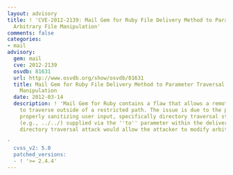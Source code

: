 ```yaml
---
layout: advisory
title: ! 'CVE-2012-2139: Mail Gem for Ruby File Delivery Method to Parameter Traversal
  Arbitrary File Manipulation'
comments: false
categories:
- mail
advisory:
  gem: mail
  cve: 2012-2139
  osvdb: 81631
  url: http://www.osvdb.org/show/osvdb/81631
  title: Mail Gem for Ruby File Delivery Method to Parameter Traversal Arbitrary File
    Manipulation
  date: 2012-03-14
  description: ! 'Mail Gem for Ruby contains a flaw that allows a remote attacker
    to traverse outside of a restricted path. The issue is due to the program not
    properly sanitizing user input, specifically directory traversal style attacks
    (e.g., ../../) supplied via the ''to'' parameter within the delivery method. This
    directory traversal attack would allow the attacker to modify arbitrary files.

'
  cvss_v2: 5.0
  patched_versions:
  - ! '>= 2.4.4'
---
```

